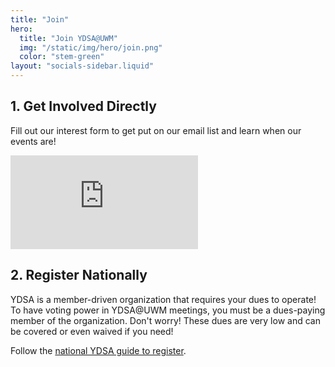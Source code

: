 ```yaml
---
title: "Join"
hero:
  title: "Join YDSA@UWM"
  img: "/static/img/hero/join.png"
  color: "stem-green"
layout: "socials-sidebar.liquid"
---
```


## 1. Get Involved Directly

Fill out our interest form to get put on our email list and learn when our events are!

<iframe src="https://actionnetwork.org/forms/interest-form-for-the-uwm-ydsa?embedded=true" frameborder="0" marginheight="0" marginwidth="0">Loading…</iframe>

## 2. Register Nationally

YDSA is a member-driven organization that requires your dues to operate! To have voting power in YDSA@UWM meetings, you must be a dues-paying member of the organization. Don't worry! These dues are very low and can be covered or even waived if you need!

Follow the [national YDSA guide to register](https://y.dsausa.org/join/).

